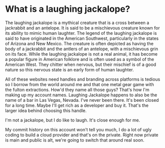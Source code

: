 What is a laughing jackalope?
=============================
The laughing jackalope is a mythical creature that is a cross between a jackrabbit and an antelope. It is said to be a mischievous creature known for its ability to mimic human laughter. The legend of the laughing jackalope is said to have originated in the American Southwest, particularly in the states of Arizona and New Mexico. The creature is often depicted as having the body of a jackrabbit and the antlers of an antelope, with a mischievous grin on its face. While the laughing jackalope is not a real animal, it has become a popular figure in American folklore and is often used as a symbol of the American West. They chitter when nervous, but their mischief is of a good nature so this nervous state is an early form of human laughter.

All of these websites need handles and branding across platforms is tedious so I borrow from the world around me and that one metal gear game with the fulton extractions. How'd they name all those guys? That's how I'm making up my account names. Laughing Jackalope happens to also be the name of a bar in Las Vegas, Nevada. I've never been there. It's been closed for a long time. Maybe I'll get rich as a developer and buy it. That's the larger idea behind choosing this handle. 

I'm not a jackalope, but I do like to laugh. It's close enough for me. 

My commit history on this account won't tell you much, I do a lot of ugly coding to build a cloud provider and that's on the private. Right now private is main and public is alt, we're going to switch that around real soon. 